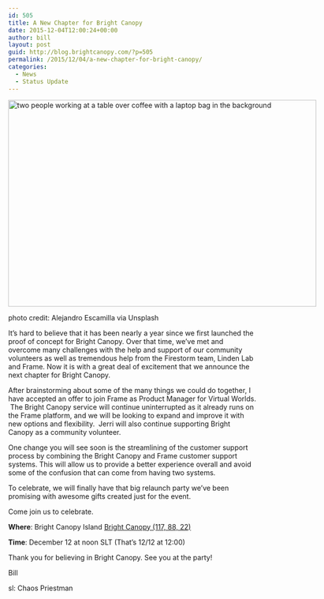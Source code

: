 ```yaml
---
id: 505
title: A New Chapter for Bright Canopy
date: 2015-12-04T12:00:24+00:00
author: bill
layout: post
guid: http://blog.brightcanopy.com/?p=505
permalink: /2015/12/04/a-new-chapter-for-bright-canopy/
categories:
  - News
  - Status Update
---
```

<div id="attachment_506" style="width: 635px" class="wp-caption aligncenter">
  <a href="http://blog.brightcanopy.com/wp-content/uploads/2015/11/bag-and-hands.jpg"><img class="wp-image-506 size-large" src="http://blog.brightcanopy.com/wp-content/uploads/2015/11/bag-and-hands-1024x686.jpg" alt="two people working at a table over coffee with a laptop bag in the background" width="625" height="419" /></a>
  
  <p class="wp-caption-text">
    photo credit: Alejandro Escamilla via Unsplash
  </p>
</div>

<span style="font-weight: 400;">It&#8217;s hard to believe that it has been nearly a year since we first launched the proof of concept for Bright Canopy. Over that time, we&#8217;ve met and overcome many challenges with the help and support of our community volunteers as well as tremendous help from the Firestorm </span><span style="font-weight: 400;">team, Linden Lab and Frame. Now it is with a great deal of excitement that we announce the next chapter for Bright Canopy.</span>

<span style="font-weight: 400;">After brainstorming about some of the many things we could do together, I have accepted an offer to join Frame as Product Manager for Virtual Worlds.  The Bright Canopy service will continue uninterrupted as it already runs on the Frame platform, and we will be looking to expand and improve it with new options and flexibility.  Jerri will also continue supporting Bright Canopy as a community volunteer.</span>

<span style="font-weight: 400;">One change you will see soon is the streamlining of the customer support process by combining the Bright Canopy and Frame customer support systems. This will allow us to provide a better experience overall and avoid some of the confusion that can come from having two systems.</span>

<span style="font-weight: 400;">To celebrate, we will finally have that big relaunch party we&#8217;ve been promising with awesome gifts created just for the event.</span>

<span style="font-weight: 400;">Come join us to celebrate.</span>

<span style="font-weight: 400;"><strong>Where</strong>: Bright Canopy Island <a href="http://maps.secondlife.com/secondlife/Bright%20Canopy/118/88/23">Bright Canopy (117, 88, 22)</a></span>

<span style="font-weight: 400;"><strong>Time</strong>: December 12 at noon SLT (That&#8217;s 12/12 at 12:00)</span>

<span style="font-weight: 400;">Thank you for believing in Bright Canopy. See you at the party!</span>

<span style="font-weight: 400;">Bill</span>

<span style="font-weight: 400;">sl: Chaos Priestman</span>